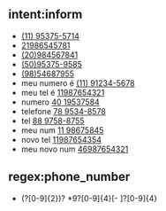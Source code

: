 ## intent:inform
- [(11) 95375-5714](phone_number)
- [21986545781](phone_number)
- [(20)984567841](phone_number)
- [(50)95375-9585](phone_number)
- [(98)54687955](phone_number)
- meu numero é [(11) 91234-5678](phone_number)
- meu tel é [11987654321](phone_number)
- numero [40 19537584](phone_number)
- telefone [78 9534-8578](phone_number)
- tel [88 9758-8755](phone_number)
- meu num [11 98675845](phone_number)
- novo tel [11987654354](phone_number)
- meu novo num [46987654321](phone_number)

## regex:phone_number
- \(?[0-9]{2}\)? *9?[0-9]{4}[- ]?[0-9]{4}